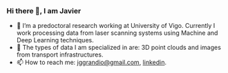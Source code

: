 ### Hi there 👋, I am Javier

- 🔭 I’m a predoctoral research working at University of Vigo. Currently I work processing data from laser scanning systems using Machine and Deep Learning techniques.
- :bullettrain_front: The types of data I am specialized in are: 3D point clouds and images from transport infrastructures.
- 📫 How to reach me: jggrandio@gmail.com, [linkedin](https://www.linkedin.com/in/javier-grandio/?locale=en_US).

<!--
**jggrandio/jggrandio** is a ✨ _special_ ✨ repository because its `README.md` (this file) appears on your GitHub profile.

Here are some ideas to get you started:

- 🔭 I’m currently working on ...
- 🌱 I’m currently learning ...
- 👯 I’m looking to collaborate on ...
- 🤔 I’m looking for help with ...
- 💬 Ask me about ...
- 📫 How to reach me: ...
- 😄 Pronouns: ...
- ⚡ Fun fact: ...
-->
